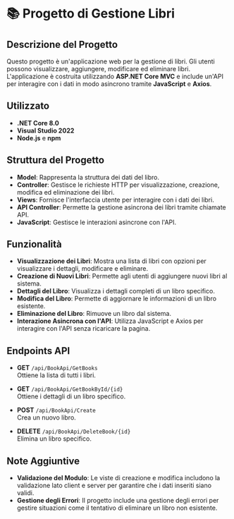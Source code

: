 # 📚 Progetto di Gestione Libri

## Descrizione del Progetto

Questo progetto è un'applicazione web per la gestione di libri. Gli utenti possono visualizzare, aggiungere, modificare ed eliminare libri. L'applicazione è costruita utilizzando **ASP.NET Core MVC** e include un'API per interagire con i dati in modo asincrono tramite **JavaScript** e **Axios**.

## Utilizzato

- **.NET Core 8.0** 
- **Visual Studio 2022**
- **Node.js** e **npm** 

## Struttura del Progetto

- **Model**: Rappresenta la struttura dei dati del libro.
- **Controller**: Gestisce le richieste HTTP per visualizzazione, creazione, modifica ed eliminazione dei libri.
- **Views**: Fornisce l'interfaccia utente per interagire con i dati dei libri.
- **API Controller**: Permette la gestione asincrona dei libri tramite chiamate API.
- **JavaScript**: Gestisce le interazioni asincrone con l'API.

## Funzionalità

- **Visualizzazione dei Libri**: Mostra una lista di libri con opzioni per visualizzare i dettagli, modificare e eliminare.
- **Creazione di Nuovi Libri**: Permette agli utenti di aggiungere nuovi libri al sistema.
- **Dettagli del Libro**: Visualizza i dettagli completi di un libro specifico.
- **Modifica del Libro**: Permette di aggiornare le informazioni di un libro esistente.
- **Eliminazione del Libro**: Rimuove un libro dal sistema.
- **Interazione Asincrona con l'API**: Utilizza JavaScript e Axios per interagire con l'API senza ricaricare la pagina.


## Endpoints API

- **GET** `/api/BookApi/GetBooks`  
  Ottiene la lista di tutti i libri.

- **GET** `/api/BookApi/GetBookById/{id}`  
  Ottiene i dettagli di un libro specifico.

- **POST** `/api/BookApi/Create`  
  Crea un nuovo libro.

- **DELETE** `/api/BookApi/DeleteBook/{id}`  
  Elimina un libro specifico.

## Note Aggiuntive

- **Validazione del Modulo**: Le viste di creazione e modifica includono la validazione lato client e server per garantire che i dati inseriti siano validi.
- **Gestione degli Errori**: Il progetto include una gestione degli errori per gestire situazioni come il tentativo di eliminare un libro non esistente.

